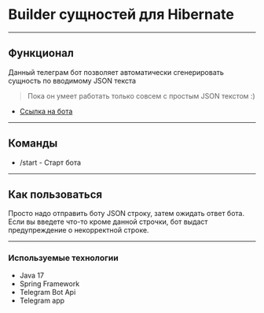 # Builder сущностей для Hibernate
* **
## Функционал
Данный телеграм бот позволяет автоматически сгенерировать сущность по вводимому JSON текста 
> Пока он умеет работать только совсем с простым JSON текстом :)
* [Ссылка на бота](https://t.me/radion228_bot)
* **
## Команды
* /start - Старт бота
* **
## Как пользоваться
Просто надо отправить боту JSON строку, затем ожидать ответ бота. Если вы введете что-то кроме данной строчки, бот выдаст предупреждение о некорректной строке.
* **
### Используемые технологии
* Java 17
* Spring Framework
* Telegram Bot Api
* Telegram app
